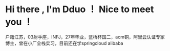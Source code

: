 # Hi there , I'm Dduo ！ Nice to meet you ！

户籍江苏，03射手座，INFJ，27年毕业，蓝桥杯国二，acm铜，阿里云认证专家博主，曾在小厂全栈实习，目前还在学springcloud alibaba
